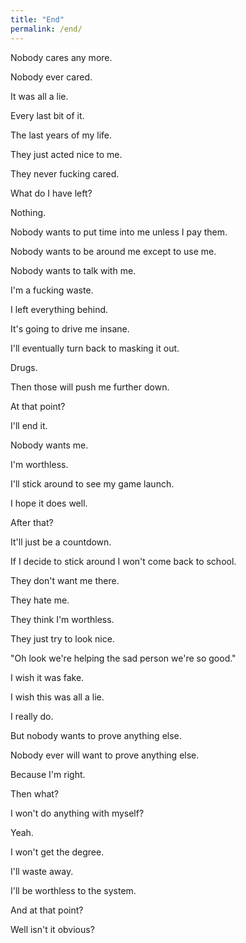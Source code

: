 ```yaml
---
title: "End"
permalink: /end/
---
```


Nobody cares any more.

Nobody ever cared.

It was all a lie.

Every last bit of it.

The last years of my life.

They just acted nice to me.

They never fucking cared.

What do I have left?

Nothing.

Nobody wants to put time into me unless I pay them.

Nobody wants to be around me except to use me.

Nobody wants to talk with me.

I'm a fucking waste.

I left everything behind.

It's going to drive me insane.

I'll eventually turn back to masking it out.

Drugs.

Then those will push me further down.

At that point?

I'll end it.

Nobody wants me.

I'm worthless.

I'll stick around to see my game launch.

I hope it does well.

After that?

It'll just be a countdown.

If I decide to stick around I won't come back to school.

They don't want me there.

They hate me.

They think I'm worthless.

They just try to look nice.

"Oh look we're helping the sad person we're so good."

I wish it was fake.

I wish this was all a lie.

I really do.

But nobody wants to prove anything else.

Nobody ever will want to prove anything else.

Because I'm right.

Then what?

I won't do anything with myself?

Yeah.

I won't get the degree.

I'll waste away.

I'll be worthless to the system.

And at that point?

Well isn't it obvious?
